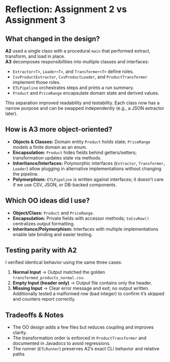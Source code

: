 # Reflection: Assignment 2 vs Assignment 3

## What changed in the design?

**A2** used a single class with a procedural `main` that performed extract, transform, and load in place.  
**A3** decomposes responsibilities into multiple classes and interfaces:

- `Extractor<T>`, `Loader<T>`, and `Transformer<T>` define roles.
- `CsvProductExtractor`, `CsvProductLoader`, and `ProductTransformer` implement those roles.
- `ETLPipeline` orchestrates steps and prints a run summary.
- `Product` and `PriceRange` encapsulate domain state and derived values.

This separation improved readability and testability. Each class now has a narrow purpose and can be swapped independently (e.g., a JSON extractor later).

## How is A3 more object-oriented?

- **Objects & Classes:** Domain entity `Product` holds state; `PriceRange` models a finite domain as an enum.
- **Encapsulation:** `Product` hides fields behind getters/setters; transformation updates state via methods.
- **Inheritance/Interfaces:** Polymorphic interfaces (`Extractor`, `Transformer`, `Loader`) allow plugging in alternative implementations without changing the pipeline.
- **Polymorphism:** `ETLPipeline` is written against interfaces; it doesn’t care if we use CSV, JSON, or DB-backed components.

## Which OO ideas did I use?

- **Object/Class:** `Product` and `PriceRange`.
- **Encapsulation:** Private fields with accessor methods; `toCsvRow()` centralizes output formatting.
- **Inheritance/Polymorphism:** Interfaces with multiple implementations enable late binding and easier testing.

## Testing parity with A2

I verified identical behavior using the same three cases:

1. **Normal Input** → Output matched the golden `transformed_products_normal.csv`.
2. **Empty Input (header only)** → Output file contains only the header.
3. **Missing Input** → Clear error message and exit; no output written.
   Additionally tested a malformed row (bad integer) to confirm it’s skipped and counters report correctly.

## Tradeoffs & Notes

- The OO design adds a few files but reduces coupling and improves clarity.
- The transformation order is enforced in `ProductTransformer` and documented in Javadocs to avoid regressions.
- The runner (`ETLRunner`) preserves A2’s exact CLI behavior and relative paths
